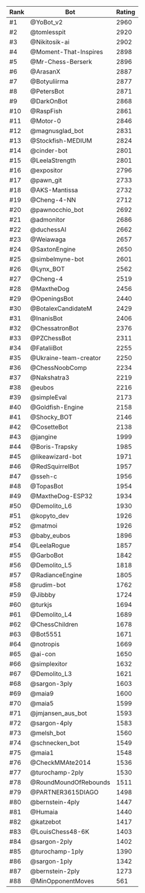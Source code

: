 Rank|Bot|Rating
---|---|---
#1|@YoBot_v2|2960
#2|@tomlesspit|2920
#3|@Nikitosik-ai|2902
#4|@Moment-That-Inspires|2898
#5|@Mr-Chess-Berserk|2896
#6|@ArasanX|2887
#7|@Botyuliirma|2877
#8|@PetersBot|2871
#9|@DarkOnBot|2868
#10|@RaspFish|2861
#11|@Motor-0|2846
#12|@magnusglad_bot|2831
#13|@Stockfish-MEDIUM|2824
#14|@cinder-bot|2801
#15|@LeelaStrength|2801
#16|@expositor|2796
#17|@pawn_git|2733
#18|@AKS-Mantissa|2732
#19|@Cheng-4-NN|2712
#20|@pawnocchio_bot|2692
#21|@admonitor|2686
#22|@duchessAI|2662
#23|@Weiawaga|2657
#24|@SaxtonEngine|2650
#25|@simbelmyne-bot|2601
#26|@Lynx_BOT|2562
#27|@Cheng-4|2519
#28|@MaxtheDog|2456
#29|@OpeningsBot|2440
#30|@BotalexCandidateM|2429
#31|@InanisBot|2406
#32|@ChessatronBot|2376
#33|@PZChessBot|2311
#34|@FataliiBot|2255
#35|@Ukraine-team-creator|2250
#36|@ChessNoobComp|2234
#37|@Nakshatra3|2219
#38|@eubos|2216
#39|@simpleEval|2173
#40|@Goldfish-Engine|2158
#41|@Shocky_BOT|2146
#42|@CosetteBot|2138
#43|@jangine|1999
#44|@Boris-Trapsky|1985
#45|@likeawizard-bot|1971
#46|@RedSquirrelBot|1957
#47|@sseh-c|1956
#48|@TopasBot|1954
#49|@MaxtheDog-ESP32|1934
#50|@Demolito_L6|1930
#51|@kopyto_dev|1926
#52|@matmoi|1926
#53|@baby_eubos|1896
#54|@LeelaRogue|1857
#55|@GarboBot|1842
#56|@Demolito_L5|1818
#57|@RadianceEngine|1805
#58|@rudim-bot|1762
#59|@Jibbby|1724
#60|@turkjs|1694
#61|@Demolito_L4|1689
#62|@ChessChildren|1678
#63|@Bot5551|1671
#64|@notropis|1669
#65|@ai-con|1650
#66|@simplexitor|1632
#67|@Demolito_L3|1621
#68|@sargon-3ply|1603
#69|@maia9|1600
#70|@maia5|1599
#71|@jmjansen_aus_bot|1593
#72|@sargon-4ply|1583
#73|@melsh_bot|1560
#74|@schnecken_bot|1549
#75|@maia1|1548
#76|@CheckMMAte2014|1536
#77|@turochamp-2ply|1530
#78|@RoundMoundOfRebounds|1511
#79|@PARTNER3615DIAGO|1498
#80|@bernstein-4ply|1447
#81|@Humaia|1440
#82|@katzebot|1417
#83|@LouisChess48-6K|1403
#84|@sargon-2ply|1402
#85|@turochamp-1ply|1390
#86|@sargon-1ply|1342
#87|@bernstein-2ply|1273
#88|@MinOpponentMoves|561
